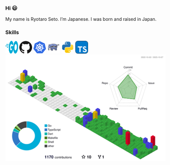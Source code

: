 ### Hi 😃
My name is Ryotaro Seto. I’m Japanese. I was born and raised in Japan.
	
### Skills

[<img src="./public/images/go.svg" width="40" height="40" />](https://golang.org/)
[<img src="./public/images/github.svg" width="40" height="40" />](https://github.com/)
[<img src="./public/images/kubernetes.svg" width="40" height="40" />](https://cloud.google.com/learn/what-is-kubernetes?hl=ja)
[<img src="./public/images/php.svg" width="40" height="40" />](https://php.org/)
[<img src="./public/images/python.svg" width="40" height="40" />](https://www.python.org/)
[<img src="./public/images/typescript.svg" width="40" height="40" />](https://www.typescriptlang.org/)
![](./profile-3d-contrib/profile-gitblock.svg)
